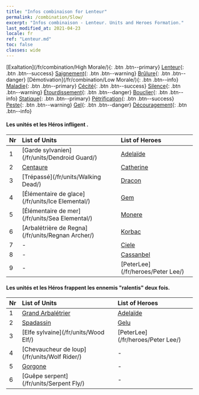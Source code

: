 ```yaml
---
title: "Infos combinaison for Lenteur"
permalink: /combination/Slow/
excerpt: "Infos combinaison - Lenteur. Units and Heroes Formation."
last_modified_at: 2021-04-23
locale: fr
ref: "Lenteur.md"
toc: false
classes: wide
---
```


  [Exaltation](/fr/combination/High Morale/){: .btn .btn--primary} [Lenteur](/fr/combination/Slow/){: .btn .btn--success} [Saignement](/fr/combination/Bleeding/){: .btn .btn--warning} [Brûlure](/fr/combination/Burning/){: .btn .btn--danger} [Démotivation](/fr/combination/Low Morale/){: .btn .btn--info} [Maladie](/fr/combination/Disease/){: .btn .btn--primary} [Cécité](/fr/combination/Blind/){: .btn .btn--success} [Silence](/fr/combination/Silence/){: .btn .btn--warning} [Étourdissement](/fr/combination/Stun/){: .btn .btn--danger} [Bouclier](/fr/combination/Shield/){: .btn .btn--info} [Statique](/fr/combination/Static/){: .btn .btn--primary} [Pétrification](/fr/combination/Petrify/){: .btn .btn--success} [Peste](/fr/combination/Plague/){: .btn .btn--warning} [Gel](/fr/combination/Freeze/){: .btn .btn--danger} [Découragement](/fr/combination/Deterrence/){: .btn .btn--info} 


#### Les unités et les Héros infligent <Lenteur>.

  | Nr |  List of Units  | List of Heroes | 
  |:---|:----------------|:---------------| 
  | 1 | [Garde sylvanien](/fr/units/Dendroid Guard/) | [Adelaïde](/fr/heroes/Adelaide/) |
  | 2 | [Centaure](/fr/units/Centaur/) | [Catherine](/fr/heroes/Catherine/) |
  | 3 | [Trépassé](/fr/units/Walking Dead/) | [Dracon](/fr/heroes/Dracon/) |
  | 4 | [Élémentaire de glace](/fr/units/Ice Elemental/) | [Gem](/fr/heroes/Gem/) |
  | 5 | [Élémentaire de mer](/fr/units/Sea Elemental/) | [Monere](/fr/heroes/Monere/) |
  | 6 | [Arbalétrière de Regna](/fr/units/Regnan Archer/) | [Korbac](/fr/heroes/Korbac/) |
  | 7 | - | [Ciele](/fr/heroes/Ciele/) |
  | 8 | - | [Cassanbel](/fr/heroes/Cassanbel/) |
  | 9 | - | [PeterLee](/fr/heroes/Peter Lee/) |


#### Les unités et les Héros frappent les ennemis \"ralentis\" deux fois.

  | Nr |  List of Units  | List of Heroes | 
  |:---|:----------------|:---------------| 
  | 1 | [Grand Arbalétrier](/fr/units/Marksman/) | [Adelaïde](/fr/heroes/Adelaide/) |
  | 2 | [Spadassin](/fr/units/Swordsman/) | [Gelu](/fr/heroes/Gelu/) |
  | 3 | [Elfe sylvaine](/fr/units/Wood Elf/) | [PeterLee](/fr/heroes/Peter Lee/) |
  | 4 | [Chevaucheur de loup](/fr/units/Wolf Rider/) | - |
  | 5 | [Gorgone](/fr/units/Gorgon/) | - |
  | 6 | [Guêpe serpent](/fr/units/Serpent Fly/) | - |
